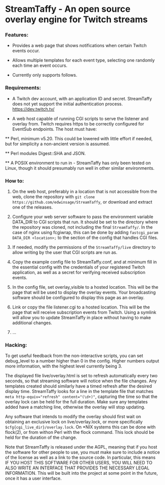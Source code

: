 # StreamTaffy - An open source overlay engine for Twitch streams



### Features:

* Provides a web page that shows notifications when certain Twitch events occur.

* Allows multiple templates for each event type, selecting one randomly each
  time an event occurs.

* Currently only supports follows.



### Requirements:

* A Twitch dev account, with an application ID and secret.
  StreamTaffy does not yet support the initial authentication process.
  https://dev.twitch.tv/

* A web host capable of running CGI scripts to serve the listener and overlay
  from.  Twitch requires https to be correctly configured for EventSub
  endpoints.  The host must have:

** Perl, minimum v5.20.  This could be lowered with little effort if needed,
   but for simplicity a non-ancient version is assumed.

** Perl modules Digest::SHA and JSON.

** A POSIX environment to run in - StreamTaffy has only been tested on Linux,
   though it should presumably run well in other similar environments.



### How to:

1. On the web host, preferably in a location that is not accessible from the
   web, clone the repository with `git clone https://github.com/edwinsage/StreamTaffy`,
   or download and extract one of the releases.

1. Configure your web server software to pass the environment variable DATA_DIR
   to CGI scripts that run.  It should be set to the directory where the
   repository was cloned, not including the final `StreamTaffy/`.  In the case
   of nginx using fcgiwrap, this can be done by adding
   `fastcgi_param DATA_DIR <location>;` to the section of the config that
   handles CGI files.

1. If needed, modify the permissions of the `StreamTaffy/live` directory to
   allow writing by the user that CGI scripts are run as.

1. Copy the example config file to StreamTaffy.conf, and at minimum fill in
   the essential config with the credentials of your registered Twitch
   application, as well as a secret for verifying received subscription events.

1. In the config file, set overlay_visible to a hosted location.  This will be
   the page that will be used to display the overlay events.  Your broadcasting
   software should be configured to display this page as an overlay.

1. Link or copy the file listener.cgi to a hosted location.  This will be the
   page that will receive subscription events from Twitch.  Using a symlink
   will allow you to update StreamTaffy in place without having to make
   additional changes.

1. ...



### Hacking:

To get useful feedback from the non-interactive scripts, you can set debug_level
to a number higher than 0 in the config.  Higher numbers output more
information, with the highest level currently being 3.

The displayed file live/overlay.html is set to refresh automatically every two
seconds, so that streaming software will notice when the file changes.  Any
templates created should similarly have a timed refresh after the desired
display time.  StreamTaffy looks for a line in the template file that matches
`meta http-equiv="refresh" content="(\d+)"`, capturing the time so that the
overlay lock can be held for the full duration.  Make sure any templates added
have a matching line, otherwise the overlay will stop updating.

Any software that intends to modify the overlay should first wait on obtaining
an exclusive lock on live/overlay.lock, or more specifically
`$cfg{cgi_live_dir}/overlay.lock`.  On *NIX systems this can be done with
flock(2), or from withon Perl with the flock command.  This lock should be held
for the duration of the change.

Note that StreamTaffy is released under the AGPL, meaning that if you
host the software for other people to use, you must make sure  to include
a notice of the license as well as a link to the source code.  In
particular, this means IF YOU HOST THIS SOFTWARE FOR OTHER USERS, YOU
WILL NEED TO ALSO WRITE AN INTERFACE THAT PROVIDES THE NECESSARY LEGAL
INFORMATION.  This will be built into the project at some point in the
future, once it has a user interface.



